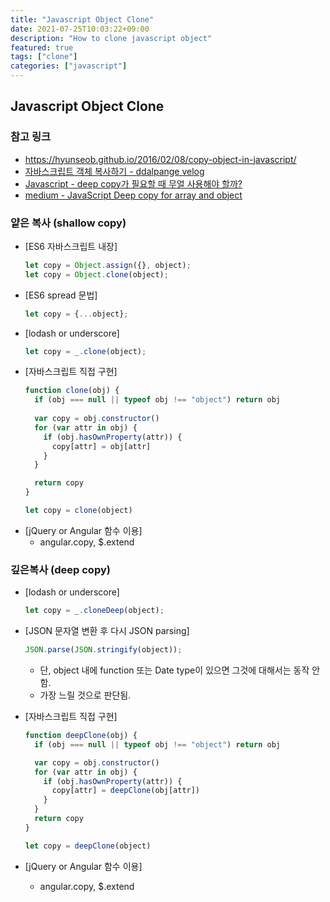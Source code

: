 ```yaml
---
title: "Javascript Object Clone"
date: 2021-07-25T10:03:22+09:00
description: "How to clone javascript object"
featured: true
tags: ["clone"]
categories: ["javascript"]
---
```


## Javascript Object Clone

### 참고 링크
* https://hyunseob.github.io/2016/02/08/copy-object-in-javascript/
* [자바스크립트 객체 복사하기 - ddalpange velog](https://velog.io/@ddalpange/%EC%9E%90%EB%B0%94%EC%8A%A4%ED%81%AC%EB%A6%BD%ED%8A%B8-%EA%B0%9D%EC%B2%B4-%EB%B3%B5%EC%82%AC%ED%95%98%EA%B8%B0)
* [Javascript - deep copy가 필요할 때 무얼 사용해야 할까?](http://hochulshin.com/javascript-best-deepcopy/)
* [medium - JavaScript Deep copy for array and object](https://medium.com/@gamshan001/javascript-deep-copy-for-array-and-object-97e3d4bc401a)

### 얕은 복사 (shallow copy)
* [ES6 자바스크립트 내장]
  ```javascript
  let copy = Object.assign({}, object);
  let copy = Object.clone(object);
  ```
* [ES6 spread 문법]
  ```javascript
  let copy = {...object};
  ```
* [lodash or underscore]
  ```javascript
  let copy = _.clone(object);
  ```
* [자바스크립트 직접 구현]
  ```javascript
  function clone(obj) {
    if (obj === null || typeof obj !== "object") return obj
    
    var copy = obj.constructor()
    for (var attr in obj) {
      if (obj.hasOwnProperty(attr)) {
        copy[attr] = obj[attr]
      }
    }

    return copy
  }

  let copy = clone(object)
  ```
* [jQuery or Angular 함수 이용]
  * angular.copy, $.extend

### 깊은복사 (deep copy)
* [lodash or underscore]
  ```javascript
  let copy = _.cloneDeep(object);
  ```
* [JSON 문자열 변환 후 다시 JSON parsing]
  ```javascript
  JSON.parse(JSON.stringify(object));
  ```
  * 단, object 내에 function 또는 Date type이 있으면 그것에 대해서는 동작 안함.
  * 가장 느릴 것으로 판단됨.
* [자바스크립트 직접 구현]
  ```javascript
  function deepClone(obj) {
    if (obj === null || typeof obj !== "object") return obj

    var copy = obj.constructor()
    for (var attr in obj) {
      if (obj.hasOwnProperty(attr)) {
        copy[attr] = deepClone(obj[attr])
      }
    }
    return copy
  }

  let copy = deepClone(object)
  ```

* [jQuery or Angular 함수 이용]
  * angular.copy, $.extend
